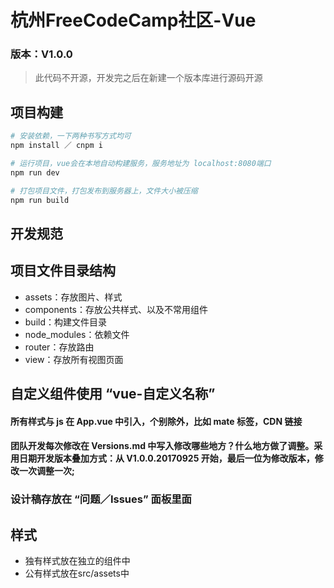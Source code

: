 
# 杭州FreeCodeCamp社区-Vue
### 版本：V1.0.0

> 此代码不开源，开发完之后在新建一个版本库进行源码开源

## 项目构建

``` bash
# 安装依赖，一下两种书写方式均可
npm install ／ cnpm i

# 运行项目，vue会在本地自动构建服务，服务地址为 localhost:8080端口
npm run dev

# 打包项目文件，打包发布到服务器上，文件大小被压缩
npm run build

```
 ## 开发规范
 ## 项目文件目录结构
 - assets：存放图片、样式
 - components：存放公共样式、以及不常用组件
 - build：构建文件目录
 - node_modules：依赖文件
 - router：存放路由
 - view：存放所有视图页面

 ## 自定义组件使用 “vue-自定义名称”

 #### 所有样式与 js 在 App.vue 中引入，个别除外，比如 mate 标签，CDN 链接

#### 团队开发每次修改在 Versions.md 中写入修改哪些地方？什么地方做了调整。采用日期开发版本叠加方式：从 V1.0.0.20170925 开始，最后一位为修改版本，修改一次调整一次;

### 设计稿存放在 “问题／Issues” 面板里面

## 样式
- 独有样式放在独立的组件中
- 公有样式放在src/assets中